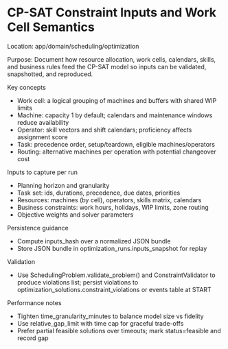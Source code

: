 # CP-SAT Constraint Inputs and Work Cell Semantics

Location: app/domain/scheduling/optimization

Purpose: Document how resource allocation, work cells, calendars, skills, and business rules feed the CP-SAT model so inputs can be validated, snapshotted, and reproduced.

Key concepts
- Work cell: a logical grouping of machines and buffers with shared WIP limits
- Machine: capacity 1 by default; calendars and maintenance windows reduce availability
- Operator: skill vectors and shift calendars; proficiency affects assignment score
- Task: precedence order, setup/teardown, eligible machines/operators
- Routing: alternative machines per operation with potential changeover cost

Inputs to capture per run
- Planning horizon and granularity
- Task set: ids, durations, precedence, due dates, priorities
- Resources: machines (by cell), operators, skills matrix, calendars
- Business constraints: work hours, holidays, WIP limits, zone routing
- Objective weights and solver parameters

Persistence guidance
- Compute inputs_hash over a normalized JSON bundle
- Store JSON bundle in optimization_runs.inputs_snapshot for replay

Validation
- Use SchedulingProblem.validate_problem() and ConstraintValidator to produce violations list; persist violations to optimization_solutions.constraint_violations or events table at START

Performance notes
- Tighten time_granularity_minutes to balance model size vs fidelity
- Use relative_gap_limit with time cap for graceful trade-offs
- Prefer partial feasible solutions over timeouts; mark status=feasible and record gap

